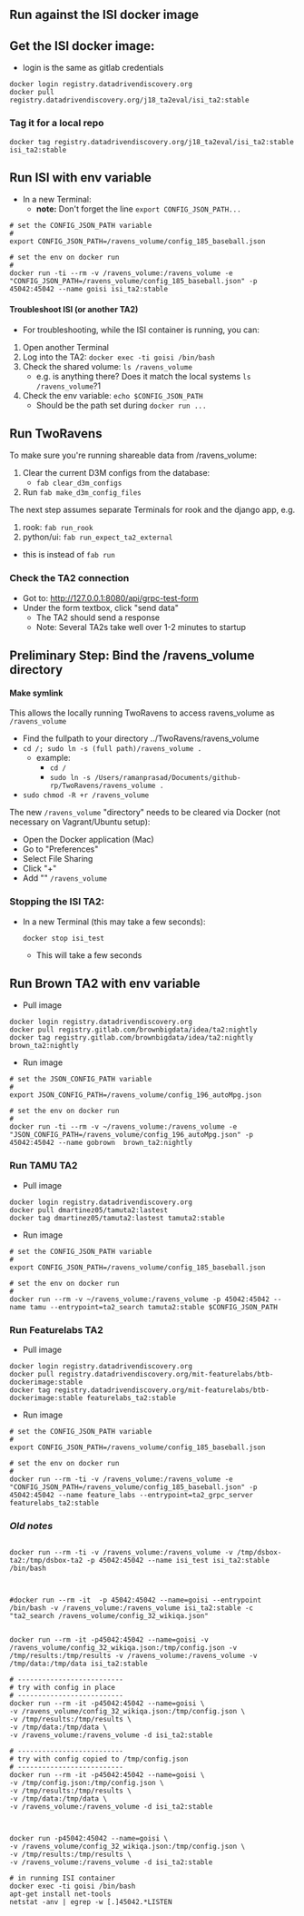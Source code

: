 
## Run against the ISI docker image

## Get the ISI docker image:

 - login is the same as gitlab credentials

```
docker login registry.datadrivendiscovery.org
docker pull registry.datadrivendiscovery.org/j18_ta2eval/isi_ta2:stable
```

### Tag it for a local repo

```
docker tag registry.datadrivendiscovery.org/j18_ta2eval/isi_ta2:stable isi_ta2:stable
```

## Run ISI with env variable

- In a new Terminal:
  - **note:** Don't forget the line `export CONFIG_JSON_PATH...`

```
# set the CONFIG_JSON_PATH variable
#
export CONFIG_JSON_PATH=/ravens_volume/config_185_baseball.json

# set the env on docker run
#
docker run -ti --rm -v /ravens_volume:/ravens_volume -e "CONFIG_JSON_PATH=/ravens_volume/config_185_baseball.json" -p 45042:45042 --name goisi isi_ta2:stable
```

#### Troubleshoot ISI (or another TA2)

- For troubleshooting, while the ISI container is running, you can:

1. Open another Terminal
1. Log into the TA2: `docker exec -ti goisi /bin/bash`
1. Check the shared volume: `ls /ravens_volume`
    - e.g. is anything there? Does it match the local systems `ls /ravens_volume`?1
1. Check the env variable: `echo $CONFIG_JSON_PATH`
    - Should be the path set during `docker run ...`


## Run TwoRavens

To make sure you're running shareable data from /ravens_volume:

1. Clear the current D3M configs from the database:
    - `fab clear_d3m_configs`
1. Run `fab make_d3m_config_files`

The next step assumes separate Terminals for rook and the django app, e.g.

1. rook: `fab run_rook`
2. python/ui: `fab run_expect_ta2_external`
  - this is instead of `fab run`

### Check the TA2 connection

- Got to: http://127.0.0.1:8080/api/grpc-test-form
- Under the form textbox, click "send data"
  - The TA2 should send a response
  - Note: Several TA2s take well over 1-2 minutes to startup


## Preliminary Step: Bind the /ravens_volume directory

#### Make symlink

This allows the locally running TwoRavens to access ravens_volume as `/ravens_volume`
  - Find the fullpath to your directory ../TwoRavens/ravens_volume
  - `cd /; sudo ln -s (full path)/ravens_volume .`
    - example:
      - `cd /`
      - `sudo ln -s /Users/ramanprasad/Documents/github-rp/TwoRavens/ravens_volume .`
  - `sudo chmod -R +r /ravens_volume`

The new `/ravens_volume` "directory" needs to be cleared via Docker (not necessary on Vagrant/Ubuntu setup):
  - Open the Docker application (Mac)
  - Go to "Preferences"
  - Select File Sharing
  - Click "+"
  - Add "" `/ravens_volume`



### Stopping the ISI TA2:

- In a new Terminal (this may take a few seconds):

    ```
    docker stop isi_test
    ```
  - This will take a few seconds



## Run Brown TA2 with env variable

- Pull image

```
docker login registry.datadrivendiscovery.org
docker pull registry.gitlab.com/brownbigdata/idea/ta2:nightly
docker tag registry.gitlab.com/brownbigdata/idea/ta2:nightly brown_ta2:nightly
```

- Run image
```
# set the JSON_CONFIG_PATH variable
#
export JSON_CONFIG_PATH=/ravens_volume/config_196_autoMpg.json

# set the env on docker run
#
docker run -ti --rm -v ~/ravens_volume:/ravens_volume -e "JSON_CONFIG_PATH=/ravens_volume/config_196_autoMpg.json" -p 45042:45042 --name gobrown  brown_ta2:nightly
```

### Run TAMU TA2

- Pull image

```
docker login registry.datadrivendiscovery.org
docker pull dmartinez05/tamuta2:lastest
docker tag dmartinez05/tamuta2:lastest tamuta2:stable
```

- Run image

```
# set the CONFIG_JSON_PATH variable
#
export CONFIG_JSON_PATH=/ravens_volume/config_185_baseball.json

# set the env on docker run
#
docker run --rm -v ~/ravens_volume:/ravens_volume -p 45042:45042 --name tamu --entrypoint=ta2_search tamuta2:stable $CONFIG_JSON_PATH
```

### Run Featurelabs TA2

- Pull image

```
docker login registry.datadrivendiscovery.org
docker pull registry.datadrivendiscovery.org/mit-featurelabs/btb-dockerimage:stable
docker tag registry.datadrivendiscovery.org/mit-featurelabs/btb-dockerimage:stable featurelabs_ta2:stable
```

- Run image

```
# set the CONFIG_JSON_PATH variable
#
export CONFIG_JSON_PATH=/ravens_volume/config_185_baseball.json

# set the env on docker run
#
docker run --rm -ti -v /ravens_volume:/ravens_volume -e "CONFIG_JSON_PATH=/ravens_volume/config_185_baseball.json" -p 45042:45042 --name feature_labs --entrypoint=ta2_grpc_server featurelabs_ta2:stable
```



### _Old notes_


```

docker run --rm -ti -v /ravens_volume:/ravens_volume -v /tmp/dsbox-ta2:/tmp/dsbox-ta2 -p 45042:45042 --name isi_test isi_ta2:stable /bin/bash



#docker run --rm -it  -p 45042:45042 --name=goisi --entrypoint /bin/bash -v /ravens_volume:/ravens_volume isi_ta2:stable -c "ta2_search /ravens_volume/config_32_wikiqa.json"


docker run --rm -it -p45042:45042 --name=goisi -v /ravens_volume/config_32_wikiqa.json:/tmp/config.json -v /tmp/results:/tmp/results -v /ravens_volume:/ravens_volume -v /tmp/data:/tmp/data isi_ta2:stable

# --------------------------
# try with config in place
# --------------------------
docker run --rm -it -p45042:45042 --name=goisi \
-v /ravens_volume/config_32_wikiqa.json:/tmp/config.json \
-v /tmp/results:/tmp/results \
-v /tmp/data:/tmp/data \
-v /ravens_volume:/ravens_volume -d isi_ta2:stable

# --------------------------
# try with config copied to /tmp/config.json
# --------------------------
docker run --rm -it -p45042:45042 --name=goisi \
-v /tmp/config.json:/tmp/config.json \
-v /tmp/results:/tmp/results \
-v /tmp/data:/tmp/data \
-v /ravens_volume:/ravens_volume -d isi_ta2:stable



docker run -p45042:45042 --name=goisi \
-v /ravens_volume/config_32_wikiqa.json:/tmp/config.json \
-v /tmp/results:/tmp/results \
-v /ravens_volume:/ravens_volume -d isi_ta2:stable

# in running ISI container
docker exec -ti goisi /bin/bash
apt-get install net-tools
netstat -anv | egrep -w [.]45042.*LISTEN

```
